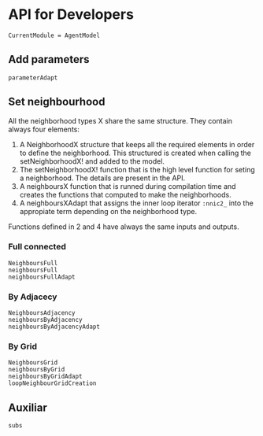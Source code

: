 # API for Developers

```@meta
CurrentModule = AgentModel
```

## Add parameters
```@docs
parameterAdapt
```

## Set neighbourhood
All the neighborhood types X share the same structure. They contain always four elements:
  1. A NeighborhoodX structure that keeps all the required elements in order to define the neighborhood. This structured is created when calling the setNeighborhoodX! and added to the model.
  2. The setNeighborhoodX! function that is the high level function for seting a neighborhood. The details are present in the API.
  3. A neighboursX function that is runned during compilation time and creates the functions that computed to make the neighborhoods.
  4. A neighboursXAdapt that assigns the inner loop iterator `:nnic2_` into the appropiate term depending on the neighborhood type.

Functions defined in 2 and 4 have always the same inputs and outputs.

### Full connected
```@docs
NeighboursFull
neighboursFull
neighboursFullAdapt
```

### By Adjacecy
```@docs
NeighboursAdjacency
neighboursByAdjacency
neighboursByAdjacencyAdapt
```

### By Grid
```@docs
NeighboursGrid
neighboursByGrid
neighboursByGridAdapt
loopNeighbourGridCreation
```

## Auxiliar
```@docs
subs
```
